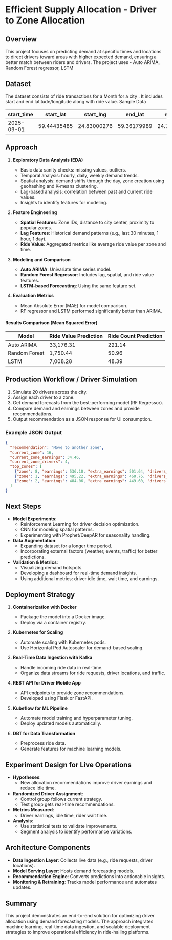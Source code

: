 # Efficient Supply Allocation - Driver to Zone Allocation

## Overview
This project focuses on predicting demand at specific times and locations to direct drivers toward areas with higher expected demand, ensuring a better match between riders and drivers.
The project uses - Auto ARIMA, Random Forest regressor, LSTM

## Dataset
The dataset consists of ride transactions for a Month for a city . It includes start and end latitude/longitude along with ride value.
Sample Data 

| start_time | start_lat | start_lng | end_lat | end_lng | ride_value | 
|--------|------------------------|------------------------|------------------------| ------------------------|------------------------|
| 2025-09-01 | 59.44435485 | 24.83000276 | 59.36179989 | 24.74020603 | 0.6005 | 

## Approach
1. **Exploratory Data Analysis (EDA)**
   - Basic data sanity checks: missing values, outliers.
   - Temporal analysis: hourly, daily, weekly demand trends.
   - Spatial analysis: demand shifts through the day, zone creation using geohashing and K-means clustering.
   - Lag-based analysis: correlation between past and current ride values.
   - Insights to identify features for modeling.

2. **Feature Engineering**
   - **Spatial Features**: Zone IDs, distance to city center, proximity to popular zones.
   - **Lag Features**: Historical demand patterns (e.g., last 30 minutes, 1 hour, 1 day).
   - **Ride Value**: Aggregated metrics like average ride value per zone and time.

3. **Modeling and Comparison**
   - **Auto ARIMA**: Univariate time series model.
   - **Random Forest Regressor**: Includes lag, spatial, and ride value features.
   - **LSTM-based Forecasting**: Using the same feature set.
   
4. **Evaluation Metrics**
   - Mean Absolute Error (MAE) for model comparison.
   - RF regressor and LSTM performed significantly better than ARIMA.

#### Results Comparison (Mean Squared Error)
| Model | Ride Value Prediction | Ride Count Prediction |
|--------|------------------------|------------------------|
| Auto ARIMA | 33,176.31 | 221.14 |
| Random Forest | 1,750.44 | 50.96 |
| LSTM | 7,008.28 | 48.39 |

## Production Workflow / Driver Simulation
1. Simulate 20 drivers across the city.
2. Assign each driver to a zone.
3. Get demand forecasts from the best-performing model (RF Regressor).
4. Compare demand and earnings between zones and provide recommendations.
5. Output recommendation as a JSON response for UI consumption.

### Example JSON Output
```json
{
  "recommendation": "Move to another zone",
  "current_zone": 16,
  "current_zone_earnings": 34.46,
  "current_zone_drivers": 4,
  "top_zones": [
    {"zone": 8, "earnings": 536.10, "extra_earnings": 501.64, "drivers_in_zone": 1},
    {"zone": 1, "earnings": 495.22, "extra_earnings": 460.76, "drivers_in_zone": 2},
    {"zone": 2, "earnings": 484.06, "extra_earnings": 449.60, "drivers_in_zone": 4}
  ]
}
```

## Next Steps
- **Model Experiments**:
  - Reinforcement Learning for driver decision optimization.
  - CNN for modeling spatial patterns.
  - Experimenting with Prophet/DeepAR for seasonality handling.
- **Data Augmentation**:
  - Expanding dataset for a longer time period.
  - Incorporating external factors (weather, events, traffic) for better predictions.
- **Validation & Metrics**:
  - Visualizing demand hotspots.
  - Developing a dashboard for real-time demand insights.
  - Using additional metrics: driver idle time, wait time, and earnings.

## Deployment Strategy
1. **Containerization with Docker**
   - Package the model into a Docker image.
   - Deploy via a container registry.

2. **Kubernetes for Scaling**
   - Automate scaling with Kubernetes pods.
   - Use Horizontal Pod Autoscaler for demand-based scaling.

3. **Real-Time Data Ingestion with Kafka**
   - Handle incoming ride data in real-time.
   - Organize data streams for ride requests, driver locations, and traffic.

4. **REST API for Driver Mobile App**
   - API endpoints to provide zone recommendations.
   - Developed using Flask or FastAPI.

5. **Kubeflow for ML Pipeline**
   - Automate model training and hyperparameter tuning.
   - Deploy updated models automatically.

6. **DBT for Data Transformation**
   - Preprocess ride data.
   - Generate features for machine learning models.

## Experiment Design for Live Operations
- **Hypotheses**:
  - New allocation recommendations improve driver earnings and reduce idle time.
- **Randomized Driver Assignment**:
  - Control group follows current strategy.
  - Test group gets real-time recommendations.
- **Metrics Measured**:
  - Driver earnings, idle time, rider wait time.
- **Analysis**:
  - Use statistical tests to validate improvements.
  - Segment analysis to identify performance variations.

## Architecture Components
- **Data Ingestion Layer**: Collects live data (e.g., ride requests, driver locations).
- **Model Serving Layer**: Hosts demand forecasting models.
- **Recommendation Engine**: Converts predictions into actionable insights.
- **Monitoring & Retraining**: Tracks model performance and automates updates.

## Summary
This project demonstrates an end-to-end solution for optimizing driver allocation using demand forecasting models. The approach integrates machine learning, real-time data ingestion, and scalable deployment strategies to improve operational efficiency in ride-hailing platforms.
